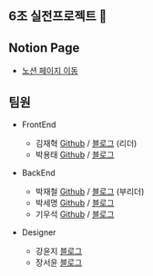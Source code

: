 ## 6조 실전프로젝트 👋

## Notion Page
- [노션 페이지 이동](https://www.notion.so/t-1/99-6-D-1-7426a2b192554898b6c41d2e193b2023)

## 팀원 
- FrontEnd
  * 김재혁 [Github](https://github.com/pol-dev-shinroo) / [블로그](https://junehan-dev.github.io/) (리더)
  * 박용태 [Github]() / [블로그]()

- BackEnd
  * 박재철 [Github](https://github.com/reload1bronze) / [블로그](https://reload1bronze.tistory.com/) (부리더)
  * 박세명 [Github](https://github.com/diasm3) / [블로그](https://diasm3.github.io)
  * 기우석 [Github](https://github.com/moto4321) / [블로그](https://woooseogi.tistory.com/)

- Designer
  * 강윤지 [블로그]()
  * 장서윤 [블로그]()
